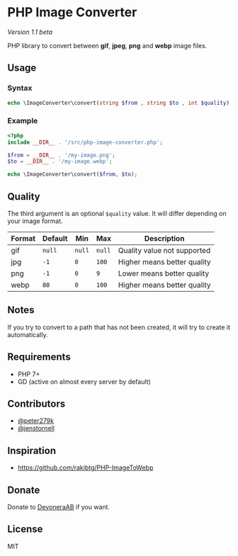 # PHP Image Converter

*Version 1.1 beta*

PHP library to convert between **gif**, **jpeg**, **png** and **webp** image files.

## Usage

### Syntax

```php
echo \ImageConverter\convert(string $from , string $to , int $quality);
```

### Example

```php
<?php
include __DIR__ . '/src/php-image-converter.php';

$from = __DIR__ . '/my-image.png';
$to = __DIR__ . '/my-image.webp';

echo \ImageConverter\convert($from, $to);
```

## Quality

The third argument is an optional `$quality` value. It will differ depending on your image format.

| Format | Default | Min    | Max    | Description                 |
| ------ | ------- | ------ | ------ | --------------------------- |
| gif    | `null`  | `null` | `null` | Quality value not supported |
| jpg    | `-1`    | `0`    | `100`  | Higher means better quality |
| png    | `-1`    | `0`    | `9`    | Lower means better quality  |
| webp   | `80`    | `0`    | `100`  | Higher means better quality |

## Notes

If you try to convert to a path that has not been created, it will try to create it automatically.

## Requirements

- PHP 7+
- GD (active on almost every server by default)

## Contributors

- [@peter279k](https://github.com/peter279k)
- [@jenstornell](https://github.com/jenstornell)

## Inspiration

- https://github.com/rakibtg/PHP-ImageToWebp

## Donate

Donate to [DevoneraAB](https://www.paypal.me/DevoneraAB) if you want.

## License

MIT
